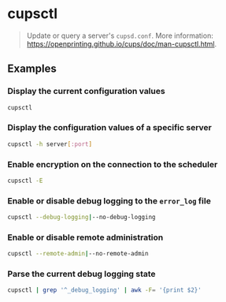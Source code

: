 # cupsctl

> Update or query a server's `cupsd.conf`. More information: <https://openprinting.github.io/cups/doc/man-cupsctl.html>.

## Examples

### Display the current configuration values

```bash
cupsctl
```

### Display the configuration values of a specific server

```bash
cupsctl -h server[:port]
```

### Enable encryption on the connection to the scheduler

```bash
cupsctl -E
```

### Enable or disable debug logging to the `error_log` file

```bash
cupsctl --debug-logging|--no-debug-logging
```

### Enable or disable remote administration

```bash
cupsctl --remote-admin|--no-remote-admin
```

### Parse the current debug logging state

```bash
cupsctl | grep '^_debug_logging' | awk -F= '{print $2}'
```
